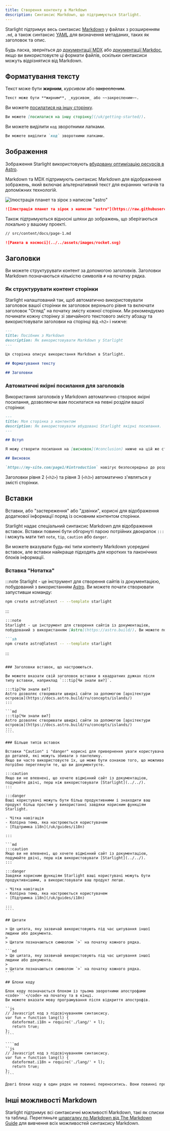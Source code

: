 ```yaml
---
title: Створення контенту в Markdown
description: Синтаксис Markdown, що підтримується Starlight.
---
```


Starlight підтримує весь синтаксис [Markdown](https://daringfireball.net/projects/markdown/) у файлах з розширенням `.md`,
а також синтаксис [YAML](https://dev.to/paulasantamaria/introduction-to-yaml-125f) для визначення метаданих, таких як заголовок та опис.

Будь ласка, зверніться до [документації MDX](https://mdxjs.com/docs/what-is-mdx/#markdown) або [документації Markdoc](https://markdoc.dev/docs/syntax),
якщо ви використовуєте ці формати файлів, оскільки синтаксиси можуть відрізнятися від Markdown.

## Форматування тексту

Текст може бути **жирним**, _курсивом_ або ~~закресленим~~.

```md
Текст може бути **жирним**, _курсивом_ або ~~закресленим~~.
````

Ви можете [посилатися на іншу сторінку](/uk/getting-started/).

```md
Ви можете [посилатися на іншу сторінку](/uk/getting-started/).
````

Ви можете виділити `код` зворотними лапками.

```md
Ви можете виділити `код` зворотними лапками.
````

## Зображення

Зображення Starlight використовують [вбудовану оптимізацію ресурсів в Astro](https://docs.astro.build/ru/guides/assets/).

Markdown та MDX підтримують синтаксис Markdown для відображення зображень,
який включає альтернативний текст для екранних читачів та допоміжних технологій.

![Ілюстрація планет та зірок з написом "astro"](https://raw.githubusercontent.com/withastro/docs/main/public/default-og-image.png)

```md
![Ілюстрація планет та зірок з написом "astro"](https://raw.githubusercontent.com/withastro/docs/main/public/default-og-image.png)
````

Також підтримуються відносні шляхи до зображень, що зберігаються локально у вашому проекті.

```md
// src/content/docs/page-1.md

![Ракета в космосі](../../assets/images/rocket.svg)
````

## Заголовки

Ви можете структурувати контент за допомогою заголовків.
Заголовки Markdown позначаються кількістю символів `#` на початку рядка.

### Як структурувати контент сторінки

Starlight налаштований так, щоб автоматично використовувати заголовок вашої сторінки як заголовок верхнього
рівня та включати заголовок "Огляд" на початку змісту кожної сторінки. Ми рекомендуємо починати кожну сторінку
зі звичайного текстового змісту абзацу та використовувати заголовки на сторінці від `<h2>` і нижче:

```md
---
title: Посібник з Markdown
description: Як використовувати Markdown у Starlight
---

Ця сторінка описує використання Markdown в Starlight.

## Форматування тексту

## Заголовки
````

### Автоматичні якірні посилання для заголовків

Використання заголовків у Markdown автоматично створює якірні посилання,
дозволяючи вам посилатися на певні розділи вашої сторінки:

```md
---
title: Моя сторінка з контентом
description: Як використовувати вбудовані Starlight якірні посилання.
---

## Вступ

Я можу створити посилання на [висновок](#conclusion) нижче на цій же сторінці.

## Висновок

`https://my-site.com/page1/#introduction` навігує безпосередньо до розділу "Вступ" на моїй сторінці.
````

Заголовки рівня 2 (`<h2>`) та рівня 3 (`<h3>`) автоматично з'являться у змісті сторінки.

## Вставки

Вставки, або "застереження" або "дзвінки", корисні для відображення додаткової інформації поряд із основним контентом сторінки.

Starlight надає спеціальний синтаксис Markdown для відображення вставок.
Вставки повинні бути обгорнуті парою потрійних двокрапок `:::` і можуть мати тип `note`, `tip`, `caution` або `danger`.

Ви можете вказувати будь-які типи контенту Markdown усередині вставок, але вставки найкраще підходять для коротких та лаконічних блоків інформації.

### Вставка "Нотатка"

:::note
Starlight - це інструмент для створення сайтів із документацією,
побудований з використанням [Astro](https://astro.build/). Ви можете почати створювати запустивши команду:

```sh
npm create astro@latest -- --template starlight
````

:::

````md
:::note
Starlight - це інструмент для створення сайтів із документацією,
побудований з використанням [Astro](https://astro.build/). Ви можете почати створювати запустивши команду:

```sh
npm create astro@latest -- --template starlight
````

:::
`````

### Заголовки вставок, що настроюються.

Ви можете вказати свій заголовок вставки в квадратних дужках після типу вставки, наприклад `:::tip[Чи знали ви?]`.

:::tip[Чи знали ви?]
Astro дозволяє створювати швидкі сайти за допомогою [архітектури островів](https://docs.astro.build/ru/concepts/islands/)
:::

```md
:::tip[Чи знали ви?]
Astro дозволяє створювати швидкі сайти за допомогою [архітектури островів](https://docs.astro.build/ru/concepts/islands/)
:::
````

### Більше типів вставок

Вставки "Caution" і "danger" корисні для привернення уваги користувача до деталей, які можуть збивати з пантелику.
Якщо ви часто використовуєте їх, це може бути ознакою того, що можливо потрібно переглянути те, що ви документуєте.

:::caution
Якщо ви не впевнені, що хочете відмінний сайт із документацією, подумайте двічі, перш ніж використовувати [Starlight](../../).
:::

:::danger
Ваші користувачі можуть бути більш продуктивними і знаходити ваш продукт більш простим у використанні завдяки корисним функціям Starlight.

- Чітка навігація
- Колірна тема, яка настроюється користувачем
- [Підтримка i18n](/uk/guides/i18n)

:::

```md
:::caution
Якщо ви не впевнені, що хочете відмінний сайт із документацією, подумайте двічі, перш ніж використовувати [Starlight](../../).
:::

:::danger
Завдяки корисним функціям Starlight ваші користувачі можуть бути продуктивнішими, а використовувати ваш продукт легше.

- Чітка навігація
- Колірна тема, яка настроюється користувачем
- [Підтримка i18n](/uk/guides/i18n)

:::
````

## Цитати

> Це цитата, яку зазвичай використовують під час цитування іншої людини або документа.
>
> Цитати позначаються символом `>` на початку кожного рядка.

```md
> Це цитата, яку зазвичай використовують під час цитування іншої людини або документа.
>
> Цитати позначаються символом `>` на початку кожного рядка.
````

## Блоки коду

Блок коду позначається блоком із трьома зворотними апострофами <code>```</code> на початку та в кінці.
Ви можете вказати мову програмування після відкриття апострофів.

``js
// Javascript код з підсвічуванням синтаксису.
var fun = function lang(l) {
   dateformat.i18n = require('./lang/' + l);
   return true;
};
````

````md
``js
// Javascript код з підсвічуванням синтаксису.
var fun = function lang(l) {
   dateformat.i18n = require('./lang/' + l);
   return true;
};
````
`````

```md
Довгі блоки коду в один рядок не повинні переноситись. Вони повинні прокручуватися горизонтально, якщо вони надто довгі. Цей рядок має бути досить довгим, щоб продемонструвати це.
````

## Інші можливості Markdown

Starlight підтримує всі синтаксичні можливості Markdown, такі як списки та таблиці.
Перегляньте [шпаргалку по Markdown від The Markdown Guide](https://www.markdownguide.org/cheat-sheet/) для вивчення всіх можливостей синтаксису Markdown.